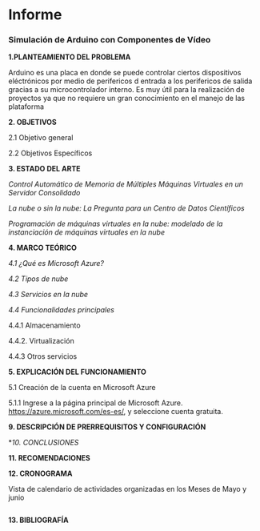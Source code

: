 # Informe

### Simulación de Arduino con Componentes de Vídeo

**1.PLANTEAMIENTO DEL PROBLEMA**

Arduino es una placa en donde se puede controlar ciertos dispositivos eléctrónicos por medio de perifericos d entrada a los perifericos de salida gracias a su microcontrolador interno. Es muy útil para la realización de proyectos ya que no requiere un gran conocimiento en el manejo de las plataforma 

**2. OBJETIVOS**

2.1 Objetivo general



2.2 Objetivos Específicos



**3. ESTADO DEL ARTE**

*Control Automático de Memoria de Múltiples Máquinas Virtuales en un Servidor Consolidado*

*La nube o sin la nube: La Pregunta para un Centro de Datos Científicos*

*Programación de máquinas virtuales en la nube: modelado de la instanciación de máquinas virtuales en la nube*

**4. MARCO TEÓRICO**

*4.1 ¿Qué es Microsoft Azure?*

*4.2 Tipos de nube*

*4.3 Servicios en la nube*

*4.4 Funcionalidades principales*

4.4.1 Almacenamiento

4.4.2. Virtualización

4.4.3 Otros servicios

**5. EXPLICACIÓN DEL FUNCIONAMIENTO**

5.1	Creación de la cuenta en Microsoft Azure

5.1.1 Ingrese a la página principal de Microsoft Azure. https://azure.microsoft.com/es-es/, y seleccione cuenta gratuita.



**9. DESCRIPCIÓN DE PRERREQUISITOS Y CONFIGURACIÓN**

**10.	CONCLUSIONES*


**11.	RECOMENDACIONES**


**12.	CRONOGRAMA**

Vista de calendario de actividades organizadas en los Meses de Mayo y junio

![]()

**13.	BIBLIOGRAFÍA**

